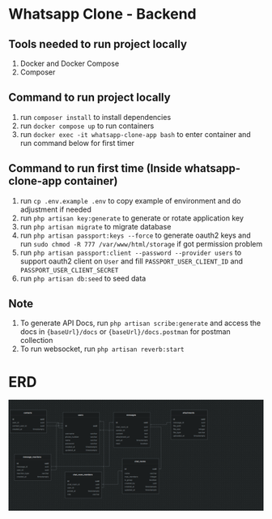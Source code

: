 # Whatsapp Clone - Backend

## Tools needed to run project locally

1. Docker and Docker Compose
2. Composer

## Command to run project locally

1. run `composer install` to install dependencies
2. run `docker compose up` to run containers
3. run `docker exec -it whatsapp-clone-app bash` to enter container and run command below for first timer

## Command to run first time (Inside whatsapp-clone-app container)

1. run `cp .env.example .env` to copy example of environment and do adjustment if needed
2. run `php artisan key:generate` to generate or rotate application key
3. run `php artisan migrate` to migrate database
4. run `php artisan passport:keys --force` to generate oauth2 keys and run `sudo chmod -R 777 /var/www/html/storage` if got permission problem
5. run `php artisan passport:client --password --provider users` to support oauth2 client on `User` and fill `PASSPORT_USER_CLIENT_ID` and `PASSPORT_USER_CLIENT_SECRET`
6. run `php artisan db:seed` to seed data

## Note

1. To generate API Docs, run `php artisan scribe:generate` and access the docs in `{baseUrl}/docs` or `{baseUrl}/docs.postman` for postman collection
2. To run websocket, run `php artisan reverb:start`

# ERD

![alt text](image.png)
